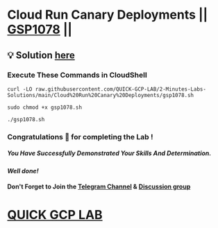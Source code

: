 # Cloud Run Canary Deployments || [GSP1078](https://www.cloudskillsboost.google/focuses/52827?parent=catalog) ||

## 💡 Solution [here](https://youtu.be/gOJzyOB9RZA)

### Execute These Commands in CloudShell

```
curl -LO raw.githubusercontent.com/QUICK-GCP-LAB/2-Minutes-Labs-Solutions/main/Cloud%20Run%20Canary%20Deployments/gsp1078.sh

sudo chmod +x gsp1078.sh

./gsp1078.sh
```

### Congratulations 🎉 for completing the Lab !

##### *You Have Successfully Demonstrated Your Skills And Determination.*

#### *Well done!*

#### Don't Forget to Join the [Telegram Channel](https://t.me/quickgcplab) & [Discussion group](https://t.me/quickgcplabchats)

# [QUICK GCP LAB](https://www.youtube.com/@quickgcplab)
